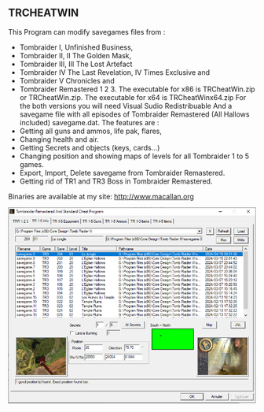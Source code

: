  TRCHEATWIN
-----------
This Program can modify savegames files from :
- Tombraider I, Unfinished Business,
- Tombraider II, II The Golden Mask,
- Tombraider III, III The Lost Artefact
- Tombraider IV The Last Revelation, IV Times Exclusive and
- Tombraider V Chronicles and
- Tombraider Remastered 1 2 3.
The executable for x86 is TRCheatWin.zip or TRCheatWin.zip.
The executable for x64 is TRCheatWinx64.zip
For the both versions you will need Visual Sudio Redistribuable
And a savegame file with all episodes of Tombraider Remastered (All Hallows included) savegame.dat.
The features are :
- Getting all guns and ammos, life pak, flares,
- Changing health and air.
- Getting Secrets and objects (keys, cards...)
- Changing position and showing maps of levels for all Tombraider 1 to 5 games.
- Export, Import, Delete savegame from Tombraider Remastered.
- Getting rid of TR1 and TR3 Boss in Tombraider Remastered. 

Binaries are available at my site:
http://www.macallan.org

![example](https://github.com/Ian-Macallan/TRCheatWin/blob/7535b79f4294ae836c456b53d0f460c989d0bb7e/Pictures/TRCheatWin1.png)
